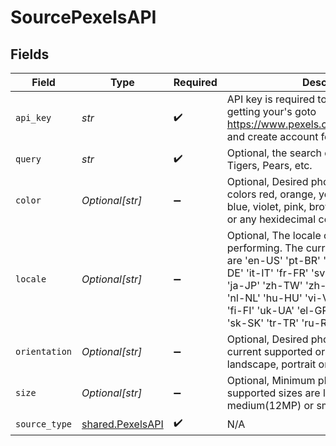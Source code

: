 # SourcePexelsAPI


## Fields

| Field                                                                                                                                                                                                                                                                                                                     | Type                                                                                                                                                                                                                                                                                                                      | Required                                                                                                                                                                                                                                                                                                                  | Description                                                                                                                                                                                                                                                                                                               | Example                                                                                                                                                                                                                                                                                                                   |
| ------------------------------------------------------------------------------------------------------------------------------------------------------------------------------------------------------------------------------------------------------------------------------------------------------------------------- | ------------------------------------------------------------------------------------------------------------------------------------------------------------------------------------------------------------------------------------------------------------------------------------------------------------------------- | ------------------------------------------------------------------------------------------------------------------------------------------------------------------------------------------------------------------------------------------------------------------------------------------------------------------------- | ------------------------------------------------------------------------------------------------------------------------------------------------------------------------------------------------------------------------------------------------------------------------------------------------------------------------- | ------------------------------------------------------------------------------------------------------------------------------------------------------------------------------------------------------------------------------------------------------------------------------------------------------------------------- |
| `api_key`                                                                                                                                                                                                                                                                                                                 | *str*                                                                                                                                                                                                                                                                                                                     | :heavy_check_mark:                                                                                                                                                                                                                                                                                                        | API key is required to access pexels api, For getting your's goto https://www.pexels.com/api/documentation and create account for free.                                                                                                                                                                                   |                                                                                                                                                                                                                                                                                                                           |
| `query`                                                                                                                                                                                                                                                                                                                   | *str*                                                                                                                                                                                                                                                                                                                     | :heavy_check_mark:                                                                                                                                                                                                                                                                                                        | Optional, the search query, Example Ocean, Tigers, Pears, etc.                                                                                                                                                                                                                                                            | people                                                                                                                                                                                                                                                                                                                    |
| `color`                                                                                                                                                                                                                                                                                                                   | *Optional[str]*                                                                                                                                                                                                                                                                                                           | :heavy_minus_sign:                                                                                                                                                                                                                                                                                                        | Optional, Desired photo color. Supported colors red, orange, yellow, green, turquoise, blue, violet, pink, brown, black, gray, white or any hexidecimal color code.                                                                                                                                                       | red                                                                                                                                                                                                                                                                                                                       |
| `locale`                                                                                                                                                                                                                                                                                                                  | *Optional[str]*                                                                                                                                                                                                                                                                                                           | :heavy_minus_sign:                                                                                                                                                                                                                                                                                                        | Optional, The locale of the search you are performing. The current supported locales are 'en-US' 'pt-BR' 'es-ES' 'ca-ES' 'de-DE' 'it-IT' 'fr-FR' 'sv-SE' 'id-ID' 'pl-PL' 'ja-JP' 'zh-TW' 'zh-CN' 'ko-KR' 'th-TH' 'nl-NL' 'hu-HU' 'vi-VN' 'cs-CZ' 'da-DK' 'fi-FI' 'uk-UA' 'el-GR' 'ro-RO' 'nb-NO' 'sk-SK' 'tr-TR' 'ru-RU'. | en-US                                                                                                                                                                                                                                                                                                                     |
| `orientation`                                                                                                                                                                                                                                                                                                             | *Optional[str]*                                                                                                                                                                                                                                                                                                           | :heavy_minus_sign:                                                                                                                                                                                                                                                                                                        | Optional, Desired photo orientation. The current supported orientations are landscape, portrait or square                                                                                                                                                                                                                 | square                                                                                                                                                                                                                                                                                                                    |
| `size`                                                                                                                                                                                                                                                                                                                    | *Optional[str]*                                                                                                                                                                                                                                                                                                           | :heavy_minus_sign:                                                                                                                                                                                                                                                                                                        | Optional, Minimum photo size. The current supported sizes are large(24MP), medium(12MP) or small(4MP).                                                                                                                                                                                                                    | large                                                                                                                                                                                                                                                                                                                     |
| `source_type`                                                                                                                                                                                                                                                                                                             | [shared.PexelsAPI](../../models/shared/pexelsapi.md)                                                                                                                                                                                                                                                                      | :heavy_check_mark:                                                                                                                                                                                                                                                                                                        | N/A                                                                                                                                                                                                                                                                                                                       |                                                                                                                                                                                                                                                                                                                           |